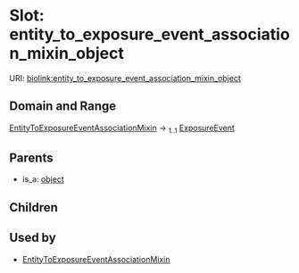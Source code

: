 
# Slot: entity_to_exposure_event_association_mixin_object




URI: [biolink:entity_to_exposure_event_association_mixin_object](https://w3id.org/biolink/vocab/entity_to_exposure_event_association_mixin_object)


## Domain and Range

[EntityToExposureEventAssociationMixin](EntityToExposureEventAssociationMixin.md) &#8594;  <sub>1..1</sub> [ExposureEvent](ExposureEvent.md)

## Parents

 *  is_a: [object](object.md)

## Children


## Used by

 * [EntityToExposureEventAssociationMixin](EntityToExposureEventAssociationMixin.md)
